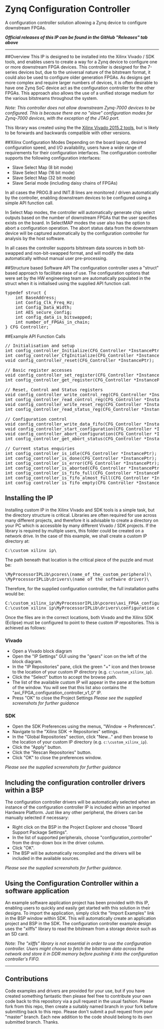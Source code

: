 # Zynq Configuration Controller
A configuration controller solution allowing a Zynq device to configure downstream FPGAs.

*__Official releases of this IP can be found in the GitHub "Releases" tab above__*

-----------------------------------

##Overview
This IP is designed to be installed into the Xilinx Vivado / SDK tools, and enables users to create a way for a Zynq device to configure one or more downstream FPGA devices.  This controller is designed for the 7-series devices but, due to the universal nature of the bitstream format, it could also be used to configure older generation FPGAs.  As designs get more complex and require larger numbers of devices, it is often desirable to have one Zynq SoC device act as the configuration controller for the other FPGAs.  This approach also allows the use of a unified storage medium for the various bitstreams throughout the system.

*Note: This controller does not allow downstream Zynq-7000 devices to be configured.  This is because there are no "slave" configuration modes for Zynq-7000 devices, with the exception of the JTAG port.*

This library was created using the the [Xilinx Vivado 2015.2 tools](http://www.xilinx.com/support/download.html), but is likely to be forwards and backwards compatible with other versions.

##Xilinx Configuration Modes
Depending on the board layout, desired configuration speed, and I/O availability, users have a wide range of requirements for their configuration interfaces.  The configuration controller supports the following configuration interfaces:

- Slave Select Map (8 bit mode)
- Slave Select Map (16 bit mode)
- Slave Select Map (32 bit mode)
- Slave Serial mode (including daisy chains of FPGAs)

In all cases the PROG.B and INIT.B lines are monitored / driven automatically by the controller, enabling downstream devices to be configured using a simple API function call.

In Select Map modes, the controller will automatically generate chip select outputs based on the number of downstream FPGAs that the user specifies exists on the board.  In SelectMAP modes the user also has the option to abort a configuration operation.  The abort status data from the downstream device will be captured automatically by the configuration controller for analysis by the host software.

In all cases the controller supports bitstream data sources in both bit-swapped and non-bit-swapped format, and will modify the data automatically without manual user pre-processing.

##Structure based Software API
The configuration controller uses a "struct" based approach to facilitate ease of use.  The configuration options that were set by the HW engineering team are automatically populated in the struct when it is initialised using the supplied API function call.

<pre>
typedef struct {
	int BaseAddress;
	int Config_Clk_Freq_Hz;
	int Config_Data_Width;
	int AES_secure_config;
	int config_data_is_bitswapped;
	int number_of_FPGAs_in_chain;
} CFG_Controller;
</pre>


##Example API Function Calls

<pre>
// Initialisation and setup
int config_controller_Initialize(CFG_Controller *InstancePtr, u16 DeviceId);
int config_controller_CfgInitialize(CFG_Controller *InstancePtr, CFG_Controller_Config *Config, u32 EffectiveAddr);
void config_controller_reset(CFG_Controller *InstancePtr);

// Basic register accesses
void config_controller_set_register(CFG_Controller *InstancePtr, int offset, int value);
int config_controller_get_register(CFG_Controller *InstancePtr, int offset);

// Reset, Control and Status registers
void config_controller_write_control_reg(CFG_Controller *InstancePtr, int value);
int config_controller_read_control_reg(CFG_Controller *InstancePtr);
void config_controller_write_reset_reg(CFG_Controller *InstancePtr, int value);
int config_controller_read_status_reg(CFG_Controller *InstancePtr);

// Configuration control
void config_controller_write_data_fifo(CFG_Controller *InstancePtr, int value);
void config_controller_start_configuration(CFG_Controller *InstancePtr);
void config_controller_abort_configuration(CFG_Controller *InstancePtr);
int config_controller_get_abort_status(CFG_Controller *InstancePtr);

// Current status enquiries
int config_controller_is_idle(CFG_Controller *InstancePtr);
int config_controller_is_done(CFG_Controller *InstancePtr);
int config_controller_is_error(CFG_Controller *InstancePtr);
int config_controller_is_aborted(CFG_Controller *InstancePtr);
int config_controller_is_fifo_full(CFG_Controller *InstancePtr);
int config_controller_is_fifo_almost_full(CFG_Controller *InstancePtr);
int config_controller_is_fifo_empty(CFG_Controller *InstancePtr);
</pre>


## Installing the IP
Installing custom IP in the Xilinx Vivado and SDK tools is a simple task, but the directory structure is critical.  Libraries are often required for use across many different projects, and therefore it is advisable to create a directory on your PC which is accessible by many different Vivado / SDK projects.   If the library is required by multiple users, this folder could be created on a network drive.  In the case of this example, we shall create a custom IP directory at:
<pre>
C:\custom_xilinx_ip\
</pre>

The path beneath that location is the critical piece of the puzzle and must be:

<pre>
\MyProcessorIPLib\pcores\(name_of_the_custom_peripheral)\
\MyProcessorIPLib\drivers\(name_of_the_software_driver)\
</pre>

Therefore, for the supplied configuration controller, the full installation paths would be:

<pre>
C:\custom_xilinx_ip\MyProcessorIPLib\pcores\axi_FPGA_configuration_controller_v1_00_a
C:\custom_xilinx_ip\MyProcessorIPLib\drivers\configuration_controller_v1_0
</pre>

Once the files are in the correct locations, both Vivado and the Xilinx SDK (Eclipse) must be configured to point to these custom IP repositories.  This is achieved as follows:

### Vivado

- Open a Vivado block diagram
- Open the "IP Settings" GUI using the "gears" icon on the left of the block diagram.
- In the "IP Repositories" pane, click the green "+" icon and then browse to the location of your custom IP directory (e.g. `c:\custom_xilinx_ip`).
- Click the "Select" button to accept the browse path.
- The list of the available custom IP will appear in the pane at the bottom of the window.  You will see that this list also contains the "axi_FPGA_configuration_controller_v1_0" IP.
- Press "OK" to close the Project Settings 
*Please see the supplied screenshots for further guidance*

### SDK

- Open the SDK Preferences using the menus, "Window -> Preferences".
- Navigate to the "Xilinx SDK -> Repositories" settings.
- In the "Global Repositories" section, click "New..." and then browse to the location of your custom IP directory (e.g. `c:\custom_xilinx_ip`).
- Click the "Apply" button.
- Click the "Rescan Repositories" button.
- Click "OK" to close the preferences window.

*Please see the supplied screenshots for further guidance*


## Including the configuration controller drivers within a BSP
The configuration controller drivers will be automatically selected when an instance of the configuration controller IP is included within an imported Hardware Platform.  Just like any other peripheral, the drivers can be manually selected if necessary: 

- Right click on the BSP in the Project Explorer and choose "Board Support Package Settings".
- In the list of supported peripherals, choose "configuration_controller" from the drop-down box in the driver column.
- Click "OK".
- The BSP will be automatically recompiled and the drivers will be included in the available sources.

*Please see the supplied screenshots for further guidance.*

## Using the Configuration Controller within a software application
An example software application project has been provided with this IP, enabling users to quickly and easily get started with this solution in their designs.  To import the application, simply click the "Import Examples" link in the BSP window within SDK.  This will automatically create an application project and BSP in the SDK.  The configuration controller example design uses the "xilffs" library to read the bitstream from a storage device such as an SD card.

*Note: The "xilffs" library is not essential in order to use the configuration controller.  Users might choose to fetch the bitstream data across the network and store it in DDR memory before pushing it into the configuration controller's FIFO.*

--------------------------------------

## Contributions
Code examples and drivers are provided for your use, but if you have created something fantastic then please feel free to contribute your own code back to this repository via a pull request in the usual fashion.  Please fork from this repo, then create a suitably named branch in your fork before submitting back to this repo.  Please don't submit a pull request from your "master" branch.  Each new addition to the code should belong to its own submitted branch.  Thanks. 


